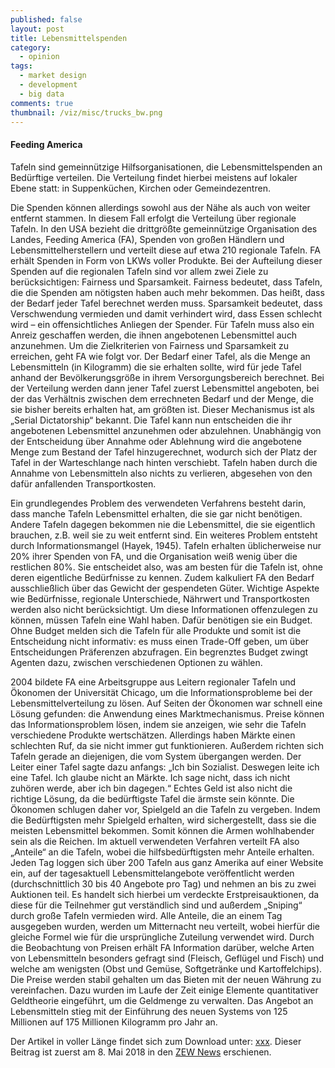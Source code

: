 ```yaml
---
published: false
layout: post
title: Lebensmittelspenden
category: 
  - opinion
tags: 
  - market design
  - development
  - big data
comments: true
thumbnail: /viz/misc/trucks_bw.png
---
```



#### Feeding America

Tafeln sind gemeinnützige Hilfsorganisationen, die Lebensmittelspenden an Bedürftige verteilen. Die Verteilung findet hierbei meistens auf lokaler Ebene statt: in Suppenküchen, Kirchen oder Gemeindezentren. 
<!--more-->
Die Spenden können allerdings sowohl aus der Nähe als auch von weiter entfernt stammen. In diesem Fall erfolgt die Verteilung über regionale Tafeln. In den USA bezieht die drittgrößte gemeinnützige Organisation des Landes, Feeding America (FA), Spenden von großen Händlern und Lebensmittelherstellern und verteilt diese auf etwa 210 regionale Tafeln. FA erhält Spenden in Form von LKWs voller Produkte. Bei der Aufteilung dieser Spenden auf die regionalen Tafeln sind vor allem zwei Ziele zu berücksichtigen: Fairness und Sparsamkeit. Fairness bedeutet, dass Tafeln, die die Spenden am nötigsten haben auch mehr bekommen. Das heißt, dass der Bedarf jeder Tafel berechnet werden muss. Sparsamkeit bedeutet, dass Verschwendung vermieden und damit verhindert wird, dass Essen schlecht wird – ein offensichtliches Anliegen der Spender. Für Tafeln muss also ein Anreiz geschaffen werden, die ihnen angebotenen Lebensmittel auch anzunehmen. Um die Zielkriterien von Fairness und Sparsamkeit zu erreichen, geht FA wie folgt vor. Der Bedarf einer Tafel, als die Menge an Lebensmitteln (in Kilogramm) die sie erhalten sollte, wird für jede Tafel anhand der Bevölkerungsgröße in ihrem Versorgungsbereich berechnet. Bei der Verteilung werden dann jener Tafel zuerst Lebensmittel angeboten, bei der das Verhältnis zwischen dem errechneten Bedarf und der Menge, die sie bisher bereits erhalten hat, am größten ist. Dieser Mechanismus ist als „Serial Dictatorship“ bekannt. Die Tafel kann nun entscheiden die ihr angebotenen Lebensmittel anzunehmen oder abzulehnen. Unabhängig von der Entscheidung über Annahme oder Ablehnung wird die angebotene Menge zum Bestand der Tafel hinzugerechnet, wodurch sich der Platz der Tafel in der Warteschlange nach hinten verschiebt. Tafeln haben durch die Annahme von Lebensmitteln also nichts zu verlieren, abgesehen von den dafür anfallenden Transportkosten.

Ein grundlegendes Problem des verwendeten Verfahrens besteht darin, dass manche Tafeln Lebensmittel erhalten, die sie gar nicht benötigen. Andere Tafeln dagegen bekommen nie die Lebensmittel, die sie eigentlich brauchen, z.B. weil sie zu weit entfernt sind. Ein weiteres Problem entsteht durch Informationsmangel (Hayek, 1945). Tafeln erhalten üblicherweise nur 20% ihrer Spenden von FA, und die Organisation weiß wenig über die restlichen 80%. Sie entscheidet also, was am besten für die Tafeln ist, ohne deren eigentliche Bedürfnisse zu kennen. Zudem kalkuliert FA den Bedarf ausschließlich über das Gewicht der gespendeten Güter. Wichtige Aspekte wie Bedürfnisse, regionale Unterschiede, Nährwert und Transportkosten werden also nicht berücksichtigt. Um diese Informationen offenzulegen zu können, müssen Tafeln eine Wahl haben. Dafür benötigen sie ein Budget. Ohne Budget melden sich die Tafeln für alle Produkte und somit ist die Entscheidung nicht informativ: es muss einen Trade-Off geben, um über Entscheidungen Präferenzen abzufragen. Ein begrenztes Budget zwingt Agenten dazu, zwischen verschiedenen Optionen zu wählen. 

2004 bildete FA eine Arbeitsgruppe aus Leitern regionaler Tafeln und Ökonomen der Universität Chicago, um die Informationsprobleme bei der Lebensmittelverteilung zu lösen. Auf Seiten der Ökonomen war schnell eine Lösung gefunden: die Anwendung eines Marktmechanismus. Preise können das Informationsproblem lösen, indem sie anzeigen, wie sehr die Tafeln verschiedene Produkte wertschätzen. Allerdings haben Märkte einen schlechten Ruf, da sie nicht immer gut funktionieren. Außerdem richten sich Tafeln gerade an diejenigen, die vom System übergangen werden. Der Leiter einer Tafel sagte dazu anfangs: „Ich bin Sozialist. Deswegen leite ich eine Tafel. Ich glaube nicht an Märkte. Ich sage nicht, dass ich nicht zuhören werde, aber ich bin dagegen.“ Echtes Geld ist also nicht die richtige Lösung, da die bedürftigste Tafel die ärmste sein könnte. Die Ökonomen schlugen daher vor, Spielgeld an die Tafeln zu vergeben. Indem die Bedürftigsten mehr Spielgeld erhalten, wird sichergestellt, dass sie die meisten Lebensmittel bekommen. Somit können die Armen wohlhabender sein als die Reichen. Im aktuell verwendeten Verfahren verteilt FA also „Anteile“ an die Tafeln, wobei die hilfsbedürftigsten mehr Anteile erhalten. Jeden Tag loggen sich über 200 Tafeln aus ganz Amerika auf einer Website ein, auf der tagesaktuell Lebensmittelangebote veröffentlicht werden (durchschnittlich 30 bis 40 Angebote pro Tag) und nehmen an bis zu zwei Auktionen teil. Es handelt sich hierbei um verdeckte Erstpreisauktionen, da diese für die Teilnehmer gut verständlich sind und außerdem „Sniping“ durch große Tafeln vermieden wird. Alle Anteile, die an einem Tag ausgegeben wurden, werden um Mitternacht neu verteilt, wobei hierfür die gleiche Formel wie für die ursprüngliche Zuteilung verwendet wird. Durch die Beobachtung von Preisen erhält FA Information darüber, welche Arten von Lebensmitteln besonders gefragt sind (Fleisch, Geflügel und Fisch) und welche am wenigsten (Obst und Gemüse, Softgetränke und Kartoffelchips). Die Preise werden stabil gehalten um das Bieten mit der neuen Währung zu vereinfachen. Dazu wurden im Laufe der Zeit einige Elemente quantitativer Geldtheorie eingeführt, um die Geldmenge zu verwalten. Das Angebot an Lebensmitteln stieg mit der Einführung des neuen Systems von 125 Millionen auf 175 Millionen Kilogramm pro Jahr an.

Der Artikel in voller Länge findet sich zum Download unter: [xxx](xxx). Dieser Beitrag ist zuerst am 8. Mai 2018 in den [ZEW News](http://www.zew.de/de/publikationen/05-2018/) erschienen.




